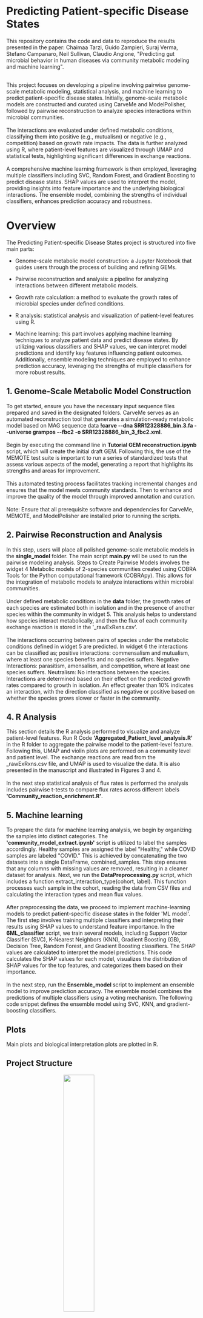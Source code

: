<h1> Predicting Patient-specific Disease States </h1>
This repository contains the code and data to reproduce the results presented in the paper: Chaimaa Tarzi, Guido Zampieri, Suraj Verma, Stefano Campanaro, Neil Sullivan, Claudio Angione, "Predicting gut microbial behavior in human diseases via community metabolic modeling and machine learning". </br></br>

<p>This project focuses on developing a pipeline involving pairwise genome-scale metabolic modeling, statistical analysis, and machine learning to predict patient-specific disease states. Initially, genome-scale metabolic models are constructed and curated using CarveMe and ModelPolisher, followed by pairwise reconstruction to analyze species interactions within microbial communities. </br></br>
The interactions are evaluated under defined metabolic conditions, classifying them into positive (e.g., mutualism) or negative (e.g., competition) based on growth rate impacts. The data is further analyzed using R, where patient-level features are visualized through UMAP and statistical tests, highlighting significant differences in exchange reactions. </br></br>
A comprehensive machine learning framework is then employed, leveraging multiple classifiers including SVC, Random Forest, and Gradient Boosting to predict disease states. SHAP values are used to interpret the model, providing insights into feature importance and the underlying biological interactions. The ensemble model, combining the strengths of individual classifiers, enhances prediction accuracy and robustness.
</p>
<h1> Overview </h1> 
The Predicting Patient-specific Disease States project is structured into five main parts:
    <ul>
    <li><p>Genome-scale metabolic model construction: a Jupyter Notebook that guides users through the process of building and refining GEMs.</p></li>
    <li><p>Pairwise reconstruction and analysis: a pipeline for analyzing interactions between different metabolic models.</p></li>
    <li><p>Growth rate calculation: a method to evaluate the growth rates of microbial species under defined conditions.</p></li>
    <li><p>R analysis: statistical analysis and visualization of patient-level features using R.</p></li>
    <li><p>Machine learning: this part involves applying machine learning techniques to analyze patient data and predict disease states. By utilizing various classifiers and SHAP values, we can interpret model predictions and identify key features influencing patient outcomes. Additionally, ensemble modeling techniques are employed to enhance prediction accuracy, leveraging the strengths of multiple classifiers for more robust results.</p></li>
    </ul>
<h2>1. Genome-Scale Metabolic Model Construction</h2>
<p>
To get started, ensure you have the necessary input sequence files prepared and saved in the designated folders.
CarveMe serves as an automated reconstruction tool that generates a simulation-ready metabolic model based on MAG sequence data <strong>!carve --dna SRR12328886_bin.3.fa --universe grampos --fbc2 -o SRR12328886_bin_3_fbc2.xml</strong>. </br> </br>
Begin by executing the command line in <strong>Tutorial GEM reconstruction.ipynb</strong> script, which will create the initial draft GEM. Following this, the use of the MEMOTE test suite is important to run a series of standardized tests that assess various aspects of the model, generating a report that highlights its strengths and areas for improvement. </br></br>
This automated testing process facilitates tracking incremental changes and ensures that the model meets community standards. Then to enhance and improve the quality of the model through improved annotation and curation. </br></br>
Note: Ensure that all prerequisite software and dependencies for CarveMe, MEMOTE, and ModelPolisher are installed prior to running the scripts. 
</p>
<h2>2. Pairwise Reconstruction and Analysis</h2>
<p>
In this step, users will place all polished genome-scale metabolic models in the <strong>single_model</strong> folder. The main script <strong>main.py</strong> will be used to run the pairwise modeling analysis.
Steps to Create Pairwise Models involves the widget 4  Metabolic models of 2-species communities created using COBRA Tools for the Python computational framework (COBRApy). This allows for the integration of metabolic models to analyze interactions within microbial communities.</br></br>
Under defined metabolic conditions in the <strong>data</strong> folder, the growth rates of each species are estimated both in isolation and in the presence of another species within the community in widget 5. This analysis helps to understand how species interact metabolically, and then the flux of each community exchange reaction is stored in the '_rawExRxns.csv'.</br></br>
The interactions occurring between pairs of species under the metabolic conditions defined in widget 5 are predicted. In widget 6 the interactions can be classified as; positive interactions: commensalism and mutualism, where at least one species benefits and no species suffers. Negative Interactions: parasitism, amensalism, and competition, where at least one species suffers. Neutralism: No interactions between the species. Interactions are determined based on their effect on the predicted growth rates compared to growth in isolation. An effect greater than 10% indicates an interaction, with the direction classified as negative or positive based on whether the species grows slower or faster in the community.
</p>
<h2>4. R Analysis</h2>
<p>
This section details the R analysis performed to visualize and analyze patient-level features.
Run R Code <strong>'Aggregated_Patient_level_analysis.R'</strong> in the R folder to aggregate the pairwise model to the patient-level feature. Following this, UMAP and violin plots are performed on a community level and patient level. The exchange reactions are read from the _rawExRxns.csv file, and UMAP is used to visualize the data. It is also presented in the manuscript and illustrated in Figures 3 and 4.</br></br>
In the next step statistical analysis of flux rates is performed the analysis includes pairwise t-tests to compare flux rates across different labels <strong> 'Community_reaction_enrichment.R'</strong>.
</p>
<h2>5. Machine learning</h2>
<p>
To prepare the data for machine learning analysis, we begin by organizing the samples into distinct categories. The <strong>'community_model_extract.ipynb'</strong> script is utilized to label the samples accordingly. Healthy samples are assigned the label "Healthy," while COVID samples are labeled "COVID." This is achieved by concatenating the two datasets into a single DataFrame, combined_samples. This step ensures that any columns with missing values are removed, resulting in a cleaner dataset for analysis. Next, we run the <strong>DataPreprocessing.py</strong> script, which includes a function extract_interaction_type(cohort, label). This function processes each sample in the cohort, reading the data from CSV files and calculating the interaction types and mean flux values.</br></br>
After preprocessing the data, we proceed to implement machine-learning models to predict patient-specific disease states in the folder 'ML model'. The first step involves training multiple classifiers and interpreting their results using SHAP values to understand feature importance. In the <strong>6ML_classifier</strong> script, we train several models, including Support Vector Classifier (SVC), K-Nearest Neighbors (KNN), Gradient Boosting (GB), Decision Tree, Random Forest, and Gradient Boosting classifiers. The SHAP values are calculated to interpret the model predictions. This code calculates the SHAP values for each model, visualizes the distribution of SHAP values for the top features, and categorizes them based on their importance.</br></br>
In the next step, run the <strong> Ensemble_model </strong> script to implement an ensemble model to improve prediction accuracy. The ensemble model combines the predictions of multiple classifiers using a voting mechanism. The following code snippet defines the ensemble model using SVC, KNN, and gradient-boosting classifiers.
</p>
<h2>Plots</h2>
Main plots and biological interpretation plots are plotted in R.

<h2>Project Structure</h2>
<img src="https://github.com/user-attachments/assets/092603ad-1a72-4316-b78a-2694c30bb448" class="inline" width="40%" style="display: block; margin: auto;" />

Note: Python 3.6.x is required, a check is specifically put into the code before it continues.</br>
Jupyter notebook server is required</br>
Ensure all pip dependencies are installed as listed in requirements.txt
    

